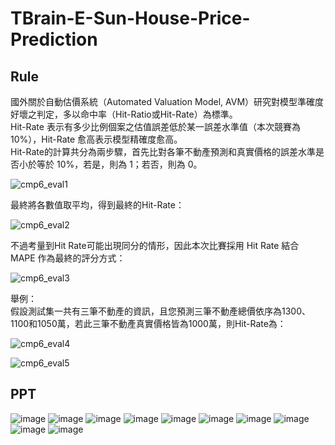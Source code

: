 # TBrain-E-Sun-House-Price-Prediction

## Rule

國外關於自動估價系統（Automated Valuation Model, AVM）研究對模型準確度好壞之判定，多以命中率（Hit-Ratio或Hit-Rate）為標準。  
Hit-Rate 表示有多少比例個案之估值誤差低於某一誤差水準值（本次競賽為10%），Hit-Rate 愈高表示模型精確度愈高。  
Hit-Rate的計算共分為兩步驟，首先比對各筆不動產預測和真實價格的誤差水準是否小於等於 10%，若是，則為 1；若否，則為 0。  

![cmp6_eval1](./img/cmp6_eval1.png)

最終將各數值取平均，得到最終的Hit-Rate：  

![cmp6_eval2](./img/cmp6_eval2.png)

不過考量到Hit Rate可能出現同分的情形，因此本次比賽採用 Hit Rate 結合 MAPE 作為最終的評分方式：  

![cmp6_eval3](./img/cmp6_eval3_v2.png)

舉例：  
假設測試集一共有三筆不動產的資訊，且您預測三筆不動產總價依序為1300、1100和1050萬，若此三筆不動產真實價格皆為1000萬，則Hit-Rate為：  

![cmp6_eval4](./img/cmp6_eval4.png)

![cmp6_eval5](./img/cmp6_eval5.png)

## PPT

![image](./img/投影片1.JPG)
![image](./img/投影片2.JPG)
![image](./img/投影片3.JPG)
![image](./img/投影片4.JPG)
![image](./img/投影片5.JPG)
![image](./img/投影片6.JPG)
![image](./img/投影片7.JPG)
![image](./img/投影片8.JPG)
![image](./img/投影片9.JPG)
![image](./img/投影片10.JPG)
